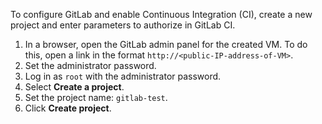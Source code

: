 To configure GitLab and enable Continuous Integration (CI), create a new project and enter parameters to authorize in GitLab CI.

1. In a browser, open the GitLab admin panel for the created VM. To do this, open a link in the format `http://<public-IP-address-of-VM>`.
1. Set the administrator password.
1. Log in as `root` with the administrator password.
1. Select **Create a project**.
1. Set the project name: `gitlab-test`.
1. Click **Create project**.

